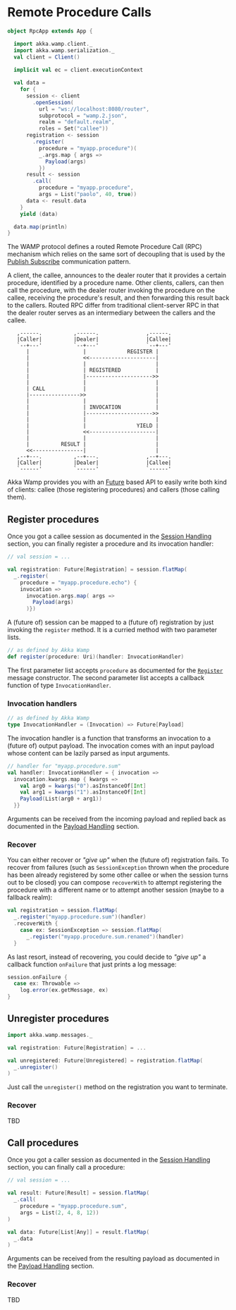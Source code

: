 # Remote Procedure Calls
```scala
object RpcApp extends App {

  import akka.wamp.client._
  import akka.wamp.serialization._
  val client = Client()
  
  implicit val ec = client.executionContext

  val data = 
    for {
      session <- client
        .openSession(
          url = "ws://localhost:8080/router",
          subprotocol = "wamp.2.json",
          realm = "default.realm",
          roles = Set("callee"))
      registration <- session
        .register(
          procedure = "myapp.procedure")(
          _.args.map { args =>
            Payload(args)
          })
      result <- session
        .call(
          procedure = "myapp.procedure",
          args = List("paolo", 40, true))
      data <- result.data
    } 
    yield (data)

  data.map(println)
}
```

The WAMP protocol defines a routed Remote Procedure Call (RPC) mechanism which relies on the same sort of decoupling that is used by the [Publish Subscribe](../future/pubsub) communication pattern. 

A client, the callee, announces to the dealer router that it provides a certain procedure, identified by a procedure name.  Other clients, callers, can then call the procedure, with the dealer router invoking the procedure on the callee, receiving the procedure's result, and then forwarding this result back to the callers. Routed RPC differ from traditional client-server RPC in that the dealer router serves as an intermediary between the callers and the callee.

```
   ,------.          ,------.               ,------.
   |Caller|          |Dealer|               |Callee|
   `--+---'          `--+---'               `--+---'   
      |                 |             REGISTER |
      |                 <<---------------------|
      |                 |                      |
      |                 | REGISTERED           |
      |                 |--------------------->>
      |                 |                      |
      | CALL            |                      |
      |---------------->>                      |
      |                 |                      |
      |                 | INVOCATION           | 
      |                 |--------------------->>
      |                 |                      |
      |                 |                YIELD |
      |                 <<---------------------|
      |                 |                      |
      |          RESULT |                      |
      <<----------------|                      |
   ,--+---.          ,--+---.               ,--+---.
   |Caller|          |Dealer|               |Callee|
   `------'          `------'               `------'
```
                                                                      
Akka Wamp provides you with an [Future](http://docs.scala-lang.org/overviews/core/futures.html) based API to easily write both kind of clients: callee (those registering procedures) and callers (those calling them).


## Register procedures
Once you got a callee session as documented in the [Session Handling](../future/session) section, you can finally register a procedure and its invocation handler:

```scala
// val session = ... 

val registration: Future[Registration] = session.flatMap(
  _.register(
    procedure = "myapp.procedure.echo") {
    invocation =>
      invocation.args.map( args =>
        Payload(args)
      )})
```

A (future of) session can be mapped to a (future of) registration by just invoking the ``register`` method. It is a curried method with two parameter lists.

```scala
// as defined by Akka Wamp
def register(procedure: Uri)(handler: InvocationHandler)
```

The first parameter list accepts ``procedure`` as documented for the [``Register``](../../messages#Register) message constructor. The second parameter list accepts a callback function of type ``InvocationHandler``.


### Invocation handlers
```scala
// as defined by Akka Wamp
type InvocationHandler = (Invocation) => Future[Payload]
```

The invocation handler is a function that transforms an invocation to a (future of) output payload. The invocation comes with an input payload whose content can be lazily parsed as input arguments.
 
```scala
// handler for "myapp.procedure.sum"
val handler: InvocationHandler = { invocation =>
  invocation.kwargs.map { kwargs =>
    val arg0 = kwargs("0").asInstanceOf[Int]
    val arg1 = kwargs("1").asInstanceOf[Int]
    Payload(List(arg0 + arg1))
  }}
```

Arguments can be received from the incoming payload and replied back as documented in the [Payload Handling](./payload) section.


### Recover
You can either recover or _"give up"_ when the (future of) registration fails. To recover from failures (such as ``SessionException`` thrown when the procedure has been already registered by some other callee or when the session turns out to be closed) you can compose ``recoverWith`` to attempt registering the procedure with a different name or to attempt another session (maybe to a fallback realm):

```scala
val registration = session.flatMap(
  _.register("myapp.procedure.sum")(handler)
  .recoverWith { 
    case ex: SessionException => session.flatMap(
      _.register("myapp.procedure.sum.renamed")(handler)
  }
```

As last resort, instead of recovering, you could decide to _"give up"_ a callback function ``onFailure`` that just prints a log message:

```scala
session.onFailure {
  case ex: Throwable => 
    log.error(ex.getMessage, ex)
}
```

## Unregister procedures

```scala
import akka.wamp.messages._

val registration: Future[Registration] = ...

val unregistered: Future[Unregistered] = registration.flatMap(
  _.unregister()
)
```

Just call the ``unregister()`` method on the registration you want to terminate.
 


### Recover
TBD

## Call procedures
Once you got a caller session as documented in the [Session Handling](../future/session) section, you can finally call a procedure:

```scala
// val session = ... 

val result: Future[Result] = session.flatMap(
  _.call(
    procedure = "myapp.procedure.sum",
    args = List(2, 4, 8, 12))
)

val data: Future[List[Any]] = result.flatMap(
  _.data
)
```

Arguments can be received from the resulting payload as documented in the [Payload Handling](./payload) section.



### Recover
TBD


